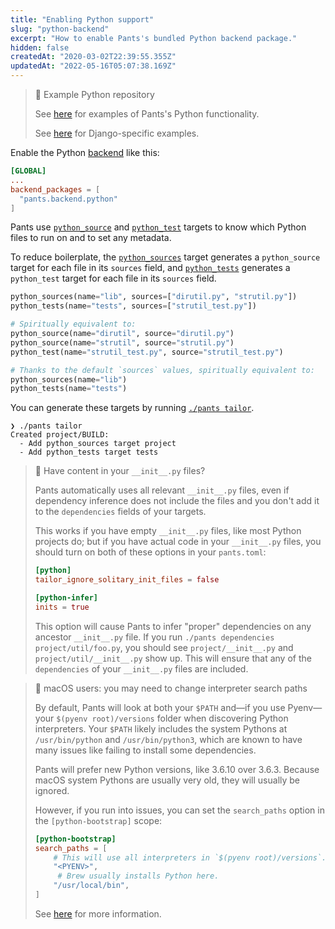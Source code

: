```yaml
---
title: "Enabling Python support"
slug: "python-backend"
excerpt: "How to enable Pants's bundled Python backend package."
hidden: false
createdAt: "2020-03-02T22:39:55.355Z"
updatedAt: "2022-05-16T05:07:38.169Z"
---
```

> 📘 Example Python repository
> 
> See [here](https://github.com/pantsbuild/example-python) for examples of Pants's Python functionality.
> 
> See [here](https://github.com/pantsbuild/example-django) for Django-specific examples.

Enable the Python [backend](doc:enabling-backends) like this:

```toml pants.toml
[GLOBAL]
...
backend_packages = [
  "pants.backend.python"
]
```

Pants use [`python_source`](doc:reference-python_source) and [`python_test`](doc:reference-python_test) targets to know which Python files to run on and to set any metadata.

To reduce boilerplate, the [`python_sources`](doc:reference-python_sources) target generates a `python_source` target for each file in its `sources` field, and [`python_tests`](doc:reference-python_tests) generates a `python_test` target for each file in its `sources` field.

```python BUILD
python_sources(name="lib", sources=["dirutil.py", "strutil.py"])
python_tests(name="tests", sources=["strutil_test.py"])

# Spiritually equivalent to:
python_source(name="dirutil", source="dirutil.py")
python_source(name="strutil", source="strutil.py")
python_test(name="strutil_test.py", source="strutil_test.py")

# Thanks to the default `sources` values, spiritually equivalent to:
python_sources(name="lib")
python_tests(name="tests")
```

You can generate these targets by running [`./pants tailor`](doc:initial-configuration#5-generate-build-files).

```
❯ ./pants tailor
Created project/BUILD:
  - Add python_sources target project
  - Add python_tests target tests
```

> 📘 Have content in your `__init__.py` files?
> 
> Pants automatically uses all relevant `__init__.py` files, even if dependency inference does not include the files and you don't add it to the `dependencies` fields of your targets.
> 
> This works if you have empty `__init__.py` files, like most Python projects do; but if you have actual code in your `__init__.py` files, you should turn on both of these options in your `pants.toml`:
> 
> ```toml
> [python]
> tailor_ignore_solitary_init_files = false
> 
> [python-infer]
> inits = true
> ```
> 
> This option will cause Pants to infer "proper" dependencies on any ancestor `__init__.py` file. If you run `./pants dependencies project/util/foo.py`, you should see `project/__init__.py` and `project/util/__init__.py` show up. This will ensure that any of the `dependencies` of your `__init__.py` files are included.

> 🚧 macOS users: you may need to change interpreter search paths
> 
> By default, Pants will look at both your `$PATH` and—if you use Pyenv—your `$(pyenv root)/versions` folder when discovering Python interpreters. Your `$PATH` likely includes the system Pythons at `/usr/bin/python` and `/usr/bin/python3`, which are known to have many issues like failing to install some dependencies.
> 
> Pants will prefer new Python versions, like 3.6.10 over 3.6.3. Because macOS system Pythons are usually very old, they will usually be ignored.
> 
> However, if you run into issues, you can set the `search_paths` option in the `[python-bootstrap]` scope:
> 
> ```toml
> [python-bootstrap]
> search_paths = [
>     # This will use all interpreters in `$(pyenv root)/versions`.
>     "<PYENV>",
>      # Brew usually installs Python here. 
>     "/usr/local/bin",
> ]
> ```
> 
> See [here](doc:python-interpreter-compatibility#changing-the-interpreter-search-path) for more information.
